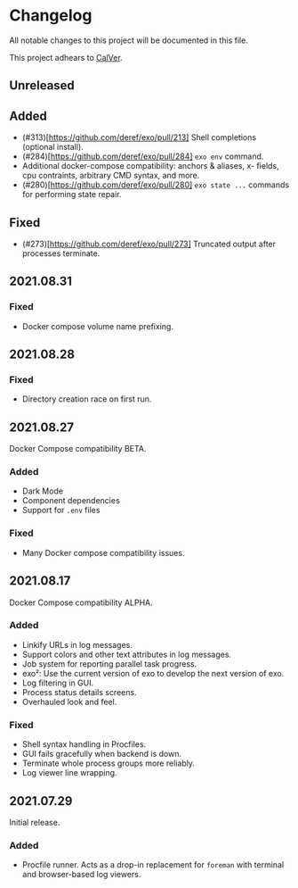 # Changelog

All notable changes to this project will be documented in this file.

This project adhears to [CalVer](./doc/versioning.md).


## Unreleased

## Added

- (#313)[https://github.com/deref/exo/pull/213] Shell completions (optional install).
- (#284)[https://github.com/deref/exo/pull/284] `exo env` command.
- Additional docker-compose compatibility: anchors & aliases, x- fields, cpu
  contraints, arbitrary CMD syntax, and more.
- (#280)[https://github.com/deref/exo/pull/280] `exo state ...` commands for performing state repair.

## Fixed

- (#273)[https://github.com/deref/exo/pull/273] Truncated output after processes terminate.


## 2021.08.31

### Fixed

- Docker compose volume name prefixing.

## 2021.08.28

### Fixed

- Directory creation race on first run.


## 2021.08.27

Docker Compose compatibility BETA.

### Added

- Dark Mode
- Component dependencies
- Support for `.env` files

### Fixed

- Many Docker compose compatibility issues.


## 2021.08.17

Docker Compose compatibility ALPHA.

### Added

- Linkify URLs in log messages.
- Support colors and other text attributes in log messages.
- Job system for reporting parallel task progress.
- exo²: Use the current version of exo to develop the next version of exo.
- Log filtering in GUI.
- Process status details screens.
- Overhauled look and feel.

### Fixed

- Shell syntax handling in Procfiles.
- GUI fails gracefully when backend is down.
- Terminate whole process groups more reliably.
- Log viewer line wrapping.


## 2021.07.29

Initial release.

### Added

- Procfile runner. Acts as a drop-in replacement for `foreman` with terminal
  and browser-based log viewers.

